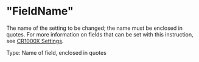 # "FieldName"

The name of the setting to be changed; the name must be enclosed in quotes. For more information on fields that can be set with this instruction, see [CR1000X Settings](../Instructions/SettingsTable.md).

Type: Name of field, enclosed in quotes
